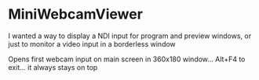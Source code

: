 # MiniWebcamViewer
I wanted a way to display a NDI input for program and preview windows, or just to monitor a video input in a borderless window

Opens first webcam input on main screen in 360x180 window... Alt+F4 to exit... it always stays on top
